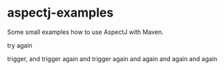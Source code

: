 aspectj-examples
================

Some small examples how to use AspectJ with Maven.

try again

trigger, and trigger again and trigger again and again and again and again
